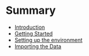 # Summary

* [Introduction](README.md)
* [Getting Started](getting-started.md)
* [Setting up the environment](setting-up-the-environment.md)
* [Importing the Data](importing-the-data.md)

